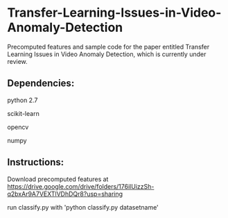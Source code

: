 # Transfer-Learning-Issues-in-Video-Anomaly-Detection
Precomputed features and sample code for the paper entitled Transfer Learning Issues in Video Anomaly Detection, which is currently under review. 

## Dependencies:

python 2.7

scikit-learn

opencv

numpy

## Instructions:

Download precomputed features at https://drive.google.com/drive/folders/176ilUizzSh-q2bxAr9A7VEXTlVDhDQr8?usp=sharing

run classify.py with 'python classify.py datasetname'

